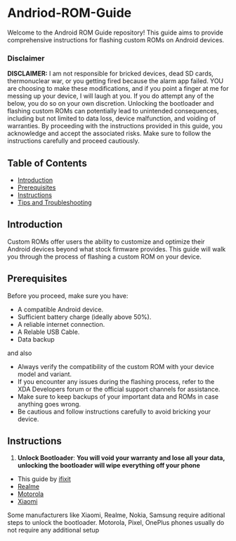 # Andriod-ROM-Guide
Welcome to the Android ROM Guide repository! This guide aims to provide comprehensive instructions for flashing custom ROMs on Android devices.

### Disclaimer
**DISCLAIMER:** I am not responsible for bricked devices, dead SD cards, thermonuclear war, or you getting fired because the alarm app failed. YOU are choosing to make these modifications, and if you point a finger at me for messing up your device, I will laugh at you. If you do attempt any of the below, you do so on your own discretion. Unlocking the bootloader and flashing custom ROMs can potentially lead to unintended consequences, including but not limited to data loss, device malfunction, and voiding of warranties. By proceeding with the instructions provided in this guide, you acknowledge and accept the associated risks. Make sure to follow the instructions carefully and proceed cautiously.

## Table of Contents

- [Introduction](#introduction)
- [Prerequisites](#prerequisites)
- [Instructions](#instructions)
- [Tips and Troubleshooting](#tips-and-troubleshooting)

## Introduction

Custom ROMs offer users the ability to customize and optimize their Android devices beyond what stock firmware provides. This guide will walk you through the process of flashing a custom ROM on your device.

## Prerequisites

Before you proceed, make sure you have:

- A compatible Android device.
- Sufficient battery charge (ideally above 50%).
- A reliable internet connection.
- A Relable USB Cable.
- Data backup

and also 

- Always verify the compatibility of the custom ROM with your device model and variant.
- If you encounter any issues during the flashing process, refer to the XDA Developers forum or the official support channels for assistance.
- Make sure to keep backups of your important data and ROMs in case anything goes wrong.
- Be cautious and follow instructions carefully to avoid bricking your device.

## Instructions

1. **Unlock Bootloader**:
**You will void your warranty and lose all your data, unlocking the bootloader will wipe everything off your phone**

- This guide by [ifixit](https://www.ifixit.com/Guide/How+to+unlock+the+bootloader+of+an+Android+Phone/152629)
- [Realme](https://www.getdroidtips.com/unlock-bootloader-realme/)
- [Motorola](https://en-us.support.motorola.com/app/standalone/bootloader/unlock-your-device-c)
- [Xiaomi](https://en.miui.com/unlock/download_en.html)

Some manufacturers like Xiaomi, Realme, Nokia, Samsung require aditional steps to unlock the bootloader. 
Motorola, Pixel, OnePlus phones usually do not require any additional setup

